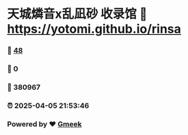 # 天城燐音x乱凪砂 收录馆 :link: https://yotomi.github.io/rinsa 
### :page_facing_up: [48](https://yotomi.github.io/rinsa/tag.html) 
### :speech_balloon: 0 
### :hibiscus: 380967 
### :alarm_clock: 2025-04-05 21:53:46 
### Powered by :heart: [Gmeek](https://github.com/Meekdai/Gmeek)
